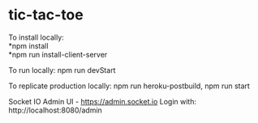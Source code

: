 # tic-tac-toe

To install locally:  
*npm install  
*npm run install-client-server

To run locally: npm run devStart

To replicate production locally: npm run heroku-postbuild, npm run start

Socket IO Admin UI - https://admin.socket.io
Login with: http://localhost:8080/admin
